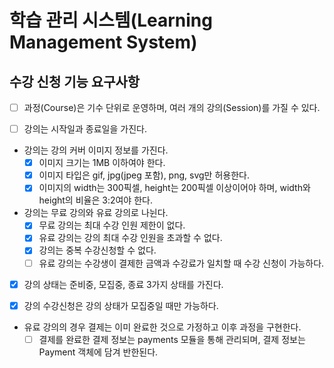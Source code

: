 # 학습 관리 시스템(Learning Management System)

## 수강 신청 기능 요구사항

* [ ] 과정(Course)은 기수 단위로 운영하며, 여러 개의 강의(Session)를 가질 수 있다.

* [ ] 강의는 시작일과 종료일을 가진다.

- 강의는 강의 커버 이미지 정보를 가진다.
    * [X] 이미지 크기는 1MB 이하여야 한다.
    * [X] 이미지 타입은 gif, jpg(jpeg 포함), png, svg만 허용한다.
    * [X] 이미지의 width는 300픽셀, height는 200픽셀 이상이어야 하며, width와 height의 비율은 3:2여야 한다.
- 강의는 무료 강의와 유료 강의로 나뉜다.
    * [X] 무료 강의는 최대 수강 인원 제한이 없다.
    * [X] 유료 강의는 강의 최대 수강 인원을 초과할 수 없다.
    * [X] 강의는 중복 수강신청할 수 없다.
    * [ ] 유료 강의는 수강생이 결제한 금액과 수강료가 일치할 때 수강 신청이 가능하다.

* [X] 강의 상태는 준비중, 모집중, 종료 3가지 상태를 가진다.

* [X] 강의 수강신청은 강의 상태가 모집중일 때만 가능하다.

- 유료 강의의 경우 결제는 이미 완료한 것으로 가정하고 이후 과정을 구현한다.
    * [ ] 결제를 완료한 결제 정보는 payments 모듈을 통해 관리되며, 결제 정보는 Payment 객체에 담겨 반한된다.